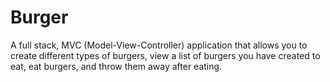# Burger
A full stack, MVC (Model-View-Controller) application that allows you to create different types of burgers, view a list of burgers you have created to eat, eat burgers, and throw them away after eating.
